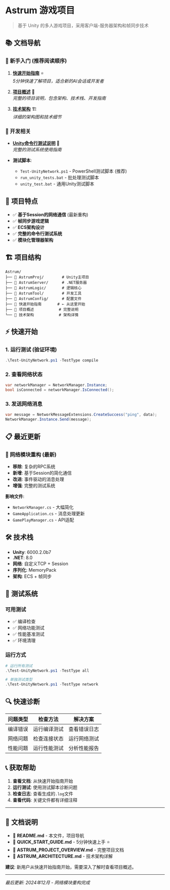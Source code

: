 # Astrum 游戏项目

> 基于 Unity 的多人游戏项目，采用客户端-服务器架构和帧同步技术

## 📚 文档导航

### 🚀 新手入门 (推荐阅读顺序)

1. **[快速开始指南](QUICK_START_GUIDE.md)** ⭐  
   *5分钟快速了解项目，适合新的AI会话或开发者*

2. **[项目概述](ASTRUM_PROJECT_OVERVIEW.md)** 📖  
   *完整的项目说明，包含架构、技术栈、开发指南*

3. **[技术架构](ASTRUM_ARCHITECTURE.md)** 🏗️  
   *详细的架构图和技术细节*

### 🔧 开发相关

- **[Unity命令行测试说明](Unity命令行测试说明.md)** 🧪  
  *完整的测试系统使用指南*

- **测试脚本**:
  - `Test-UnityNetwork.ps1` - PowerShell测试脚本 (推荐)
  - `run_unity_tests.bat` - 批处理测试脚本
  - `unity_test.bat` - 通用Unity测试脚本

## 🎯 项目特点

- ✅ **基于Session的网络通信** (最新重构)
- ✅ **帧同步游戏逻辑**
- ✅ **ECS架构设计**
- ✅ **完整的命令行测试系统**
- ✅ **模块化管理器架构**

## 🏗️ 项目结构

```
Astrum/
├── 📁 AstrumProj/        # Unity主项目
├── 📁 AstrumServer/      # .NET服务器
├── 📁 AstrumLogic/       # 逻辑核心
├── 📁 AstrumTool/        # 开发工具
├── 📁 AstrumConfig/      # 配置文件
├── 📄 快速开始指南       # ← 从这里开始
├── 📄 项目概述           # 完整说明
└── 📄 技术架构           # 架构详情
```

## ⚡ 快速开始

### 1. 运行测试 (验证环境)
```powershell
.\Test-UnityNetwork.ps1 -TestType compile
```

### 2. 查看网络状态
```csharp
var networkManager = NetworkManager.Instance;
bool isConnected = networkManager.IsConnected();
```

### 3. 发送网络消息
```csharp
var message = NetworkMessageExtensions.CreateSuccess("ping", data);
NetworkManager.Instance.Send(message);
```

## 📋 最近更新

### 🔄 网络模块重构 (最新)
- **移除**: 复杂的RPC系统
- **新增**: 基于Session的简化通信
- **改进**: 事件驱动的消息处理
- **增强**: 完整的测试系统

**影响文件**:
- `NetworkManager.cs` - 大幅简化
- `GameApplication.cs` - 消息处理更新
- `GamePlayManager.cs` - API适配

## 🛠️ 技术栈

- **Unity**: 6000.2.0b7
- **.NET**: 8.0
- **网络**: 自定义TCP + Session
- **序列化**: MemoryPack
- **架构**: ECS + 帧同步

## 🧪 测试系统

### 可用测试
- ✅ 编译检查
- ✅ 网络功能测试  
- ✅ 性能基准测试
- ✅ 环境清理

### 运行方式
```powershell
# 运行所有测试
.\Test-UnityNetwork.ps1 -TestType all

# 单独测试类型
.\Test-UnityNetwork.ps1 -TestType network
```

## 🔍 快速诊断

| 问题类型 | 检查方法 | 解决方案 |
|---------|---------|---------|
| 编译错误 | 运行编译测试 | 查看错误日志 |
| 网络问题 | 检查连接状态 | 运行网络测试 |
| 性能问题 | 运行性能测试 | 分析性能报告 |

## 📞 获取帮助

1. **查看文档**: 从快速开始指南开始
2. **运行测试**: 使用测试脚本诊断问题
3. **检查日志**: 查看生成的`.log`文件
4. **查看代码**: 关键文件都有详细注释

---

## 📖 文档说明

- 📄 **README.md** - 本文件，项目导航
- 📄 **QUICK_START_GUIDE.md** - 5分钟快速上手 ⭐
- 📄 **ASTRUM_PROJECT_OVERVIEW.md** - 完整项目文档
- 📄 **ASTRUM_ARCHITECTURE.md** - 技术架构详解

**建议**: 新用户从快速开始指南开始，需要深入了解时查看项目概述。

---

*最后更新: 2024年12月 - 网络模块重构完成*

